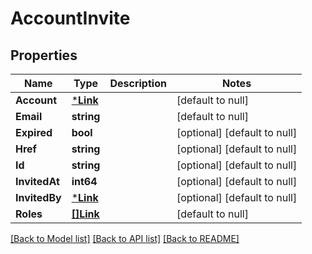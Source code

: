 # AccountInvite

## Properties
Name | Type | Description | Notes
------------ | ------------- | ------------- | -------------
**Account** | [***Link**](Link.md) |  | [default to null]
**Email** | **string** |  | [default to null]
**Expired** | **bool** |  | [optional] [default to null]
**Href** | **string** |  | [optional] [default to null]
**Id** | **string** |  | [optional] [default to null]
**InvitedAt** | **int64** |  | [optional] [default to null]
**InvitedBy** | [***Link**](Link.md) |  | [optional] [default to null]
**Roles** | [**[]Link**](Link.md) |  | [default to null]

[[Back to Model list]](../README.md#documentation-for-models) [[Back to API list]](../README.md#documentation-for-api-endpoints) [[Back to README]](../README.md)



